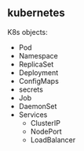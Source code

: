 ## kubernetes
K8s objects:
 - Pod
 - Namespace
 - ReplicaSet
 - Deployment
 - ConfigMaps
 - secrets
 - Job
 - DaemonSet
 - Services
    - ClusterIP
    - NodePort
    - LoadBalancer
